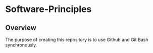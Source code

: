 # Software-Principles
## Overview
The purpose of creating this repository is to use Github and Git Bash synchronously.
